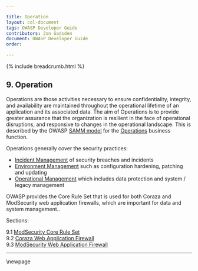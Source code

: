 ```yaml
---

title: Operation
layout: col-document
tags: OWASP Developer Guide
contributors: Jon Gadsden
document: OWASP Developer Guide
order:

---
```


{% include breadcrumb.html %}

## 9. Operation

Operations are those activities necessary to ensure confidentiality, integrity, and availability are maintained
throughout the operational lifetime of an application and its associated data.
The aim of Operations is to provide greater assurance that the organization is resilient
in the face of operational disruptions, and responsive to changes in the operational landscape.
This is described by the OWASP [SAMM model][samm] for the [Operations][sammo] business function.

Operations generally cover the security practices:

* [Incident Management][sammoim] of security breaches and incidents
* [Environment Management][sammoem] such as configuration hardening, patching and updating
* [Operational Management][sammoom] which includes data protection and system / legacy management

OWASP provides the Core Rule Set that is used for both Coraza and ModSecurity web application firewalls,
which are important for data and system management..

Sections:

9.1 [ModSecurity Core Rule Set](#modSecurity-core-rule-set)  
9.2 [Coraza Web Application Firewall](#coraza-web-application-firewall)  
9.3 [ModSecurity Web Application Firewall](#modsecurity-web-application-firewall)  

----

[samm]: https://owaspsamm.org/about/
[sammo]: https://owaspsamm.org/model/operations/
[sammoem]: https://owaspsamm.org/model/operations/environment-management/
[sammoim]: https://owaspsamm.org/model/operations/incident-management
[sammoom]: https://owaspsamm.org/model/operations/operational-management/

\newpage
